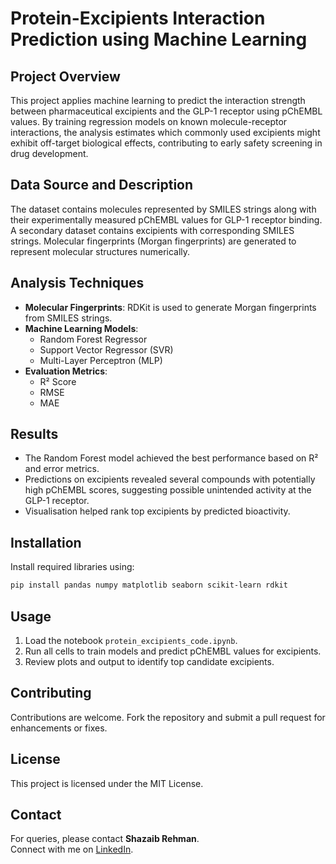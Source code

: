 # Protein-Excipients Interaction Prediction using Machine Learning

## Project Overview

This project applies machine learning to predict the interaction strength between pharmaceutical excipients and the GLP-1 receptor using pChEMBL values. By training regression models on known molecule-receptor interactions, the analysis estimates which commonly used excipients might exhibit off-target biological effects, contributing to early safety screening in drug development.

## Data Source and Description

The dataset contains molecules represented by SMILES strings along with their experimentally measured pChEMBL values for GLP-1 receptor binding. A secondary dataset contains excipients with corresponding SMILES strings. Molecular fingerprints (Morgan fingerprints) are generated to represent molecular structures numerically.

## Analysis Techniques

- **Molecular Fingerprints**: RDKit is used to generate Morgan fingerprints from SMILES strings.
- **Machine Learning Models**:
  - Random Forest Regressor
  - Support Vector Regressor (SVR)
  - Multi-Layer Perceptron (MLP)
- **Evaluation Metrics**:
  - R² Score
  - RMSE
  - MAE

## Results

- The Random Forest model achieved the best performance based on R² and error metrics.
- Predictions on excipients revealed several compounds with potentially high pChEMBL scores, suggesting possible unintended activity at the GLP-1 receptor.
- Visualisation helped rank top excipients by predicted bioactivity.

## Installation

Install required libraries using:

```bash
pip install pandas numpy matplotlib seaborn scikit-learn rdkit
```

## Usage

1. Load the notebook `protein_excipients_code.ipynb`.
2. Run all cells to train models and predict pChEMBL values for excipients.
3. Review plots and output to identify top candidate excipients.

## Contributing

Contributions are welcome. Fork the repository and submit a pull request for enhancements or fixes.

## License

This project is licensed under the MIT License.

## Contact

For queries, please contact **Shazaib Rehman**.  
Connect with me on [LinkedIn](https://www.linkedin.com).
